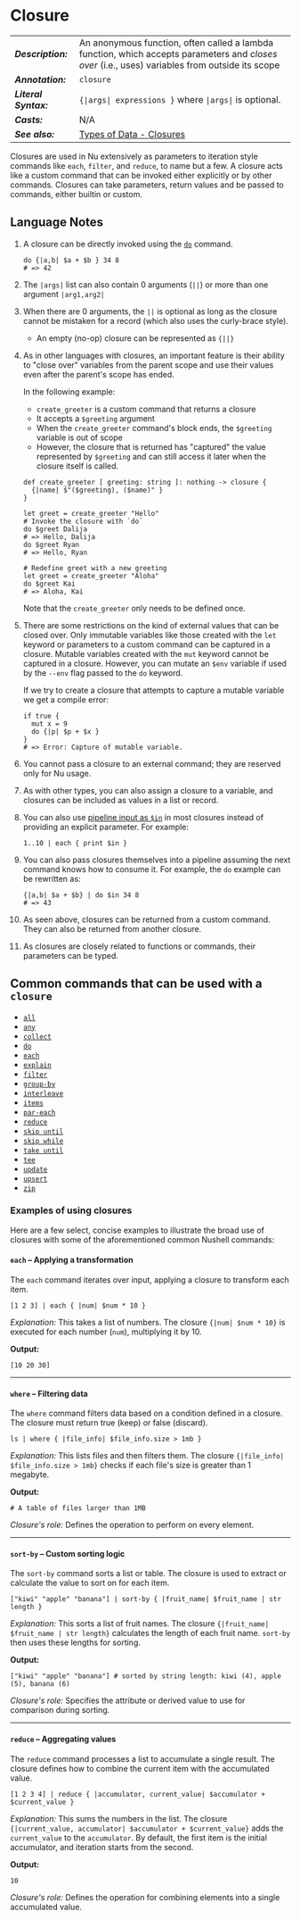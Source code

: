 # Closure

|                       |                                                                                                                                                 |
| --------------------- | ----------------------------------------------------------------------------------------------------------------------------------------------- |
| **_Description:_**    | An anonymous function, often called a lambda function, which accepts parameters and _closes over_ (i.e., uses) variables from outside its scope |
| **_Annotation:_**     | `closure`                                                                                                                                       |
| **_Literal Syntax:_** | `{\|args\| expressions }` where `\|args\|` is optional.                                                                                         |
| **_Casts:_**          | N/A                                                                                                                                             |
| **_See also:_**       | [Types of Data - Closures](/book/types_of_data.md#closures)                                                                                     |

Closures are used in Nu extensively as parameters to iteration style commands like `each`, `filter`, and `reduce`, to name but a few. A closure acts like a custom command that can be invoked either explicitly or by other commands. Closures can take parameters, return values and be passed to commands, either builtin or custom.

## Language Notes

1. A closure can be directly invoked using the [`do`](/commands/docs/do.md) command.

   ```nu
   do {|a,b| $a + $b } 34 8
   # => 42
   ```

1. The `|args|` list can also contain 0 arguments (`||`) or more than one argument `|arg1,arg2|`
1. When there are 0 arguments, the `||` is optional as long as the closure cannot be mistaken for a record (which also uses the curly-brace style).

   - An empty (no-op) closure can be represented as `{||}`

1. As in other languages with closures, an important feature is their ability to "close over" variables from the parent scope and use their values even after the parent's scope has ended.

   In the following example:

   - `create_greeter` is a custom command that returns a closure
   - It accepts a `$greeting` argument
   - When the `create_greeter` command's block ends, the `$greeting` variable is out of scope
   - However, the closure that is returned has "captured" the value represented by `$greeting` and can still access it later when the closure itself is called.

   ```nu
   def create_greeter [ greeting: string ]: nothing -> closure {
     {|name| $"($greeting), ($name)" }
   }

   let greet = create_greeter "Hello"
   # Invoke the closure with `do`
   do $greet Dalija
   # => Hello, Dalija
   do $greet Ryan
   # => Hello, Ryan

   # Redefine greet with a new greeting
   let greet = create_greeter "Aloha"
   do $greet Kai
   # => Aloha, Kai
   ```

   Note that the `create_greeter` only needs to be defined once.

1. There are some restrictions on the kind of external values that can be closed over. Only immutable variables like those created with the `let` keyword or parameters to a custom command can be captured in a closure. Mutable variables created with the `mut` keyword cannot be captured in a closure. However, you can mutate an `$env` variable if used by the `--env` flag passed to the `do` keyword.

   If we try to create a closure that attempts to capture a mutable variable we get a compile error:

   ```nu
   if true {
     mut x = 9
     do {|p| $p + $x }
   }
   # => Error: Capture of mutable variable.
   ```

1. You cannot pass a closure to an external command; they are reserved only for Nu usage.
1. As with other types, you can also assign a closure to a variable, and closures can be included as values in a list or record.

1. You can also use [pipeline input as `$in`](pipelines.html#pipeline-input-and-the-special-in-variable) in most closures instead of providing an explicit parameter. For example:

   ```nu
   1..10 | each { print $in }
   ```

1. You can also pass closures themselves into a pipeline assuming the next command knows how to consume it. For example, the `do` example can be rewritten as:

   ```nu
   {|a,b| $a + $b} | do $in 34 8
   # => 43
   ```

1. As seen above, closures can be returned from a custom command. They can also be returned from another closure.

1. As closures are closely related to functions or commands, their parameters can be typed.

## Common commands that can be used with a `closure`

- [`all`](/commands/docs/all.md)
- [`any`](/commands/docs/any.md)
- [`collect`](/commands/docs/collect.md)
- [`do`](/commands/docs/do`.md)
- [`each`](/commands/docs/each.md)
- [`explain`](/commands/docs/explain.md)
- [`filter`](/commands/docs/filter.md)
- [`group-by`](/commands/docs/group.md)
- [`interleave`](/commands/docs/interleave.md)
- [`items`](/commands/docs/items.md)
- [`par-each`](/commands/docs/par.md)
- [`reduce`](/commands/docs/reduce.md)
- [`skip until`](/commands/docs/skip_until.md)
- [`skip while`](/commands/docs/skip_while.md)
- [`take until`](/commands/docs/take_until.md)
- [`tee`](/commands/docs/tee.md)
- [`update`](/commands/docs/update.md)
- [`upsert`](/commands/docs/upsert.md)
- [`zip`](/commands/docs/zip.md)

### Examples of using closures

Here are a few select, concise examples to illustrate the broad use of closures with some of the aforementioned common Nushell commands:

#### `each` – Applying a transformation

The `each` command iterates over input, applying a closure to transform each item.

```nu
[1 2 3] | each { |num| $num * 10 }
```

_Explanation:_ This takes a list of numbers. The closure `{|num| $num * 10}` is executed for each number (`num`), multiplying it by 10.

**Output:**

```nu
[10 20 30]
```

---

#### `where` – Filtering data

The `where` command filters data based on a condition defined in a closure. The closure must return true (keep) or false (discard).

```nu
ls | where { |file_info| $file_info.size > 1mb }
```

_Explanation:_ This lists files and then filters them. The closure `{|file_info| $file_info.size > 1mb}` checks if each file's size is greater than 1 megabyte.

**Output:**

```nu
# A table of files larger than 1MB
```

_Closure's role:_ Defines the operation to perform on every element.

---

#### `sort-by` – Custom sorting logic

The `sort-by` command sorts a list or table. The closure is used to extract or calculate the value to sort on for each item.

```nu
["kiwi" "apple" "banana"] | sort-by { |fruit_name| $fruit_name | str length }
```

_Explanation:_ This sorts a list of fruit names. The closure `{|fruit_name| $fruit_name | str length}` calculates the length of each fruit name. `sort-by` then uses these lengths for sorting.

**Output:**

```nu
["kiwi" "apple" "banana"] # sorted by string length: kiwi (4), apple (5), banana (6)
```

_Closure's role:_ Specifies the attribute or derived value to use for comparison during sorting.

---

#### `reduce` – Aggregating values

The `reduce` command processes a list to accumulate a single result. The closure defines how to combine the current item with the accumulated value.

```nu
[1 2 3 4] | reduce { |accumulator, current_value| $accumulator + $current_value }
```

_Explanation:_ This sums the numbers in the list. The closure `{|current_value, accumulator| $accumulator + $current_value}` adds the `current_value` to the `accumulator`. By default, the first item is the initial accumulator, and iteration starts from the second.

**Output:**

```nu
10
```

_Closure's role:_ Defines the operation for combining elements into a single accumulated value.
